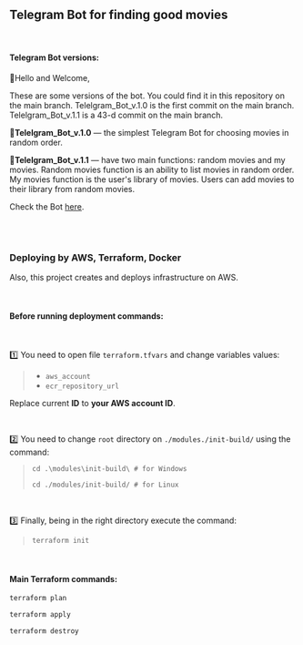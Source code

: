 ## Telegram Bot for finding good movies
<br>

#### Telegram Bot versions:

:wave:Hello and Welcome,

These are some versions of the bot. You could find it in this repository on the main branch. Telelgram_Bot_v.1.0 is the first commit on the main branch. Telelgram_Bot_v.1.1 is a 43-d commit on the main branch.

:round_pushpin:**Telelgram_Bot_v.1.0** — the simplest Telegram Bot for choosing movies in random order. 

:round_pushpin:**Telelgram_Bot_v.1.1** — have two main functions: random movies and my movies. Random movies function is an ability to list movies in random order. My movies function is the user's library of movies. Users can add movies to their library from random movies.

Check the Bot [here](https://t.me/crisp_cinema_bot).

<br>
<br>

### Deploying by AWS, Terraform, Docker

Also, this project creates and deploys infrastructure on AWS.

<br>

#### Before running deployment commands:
<br>

:one: You need to open file `terraform.tfvars` and change variables values:

> - `aws_account`
> - `ecr_repository_url`

Replace current **ID** to **your AWS account ID**.

<br>

:two: You need to change `root` directory on `./modules./init-build/` using the command:

> ```md
> cd .\modules\init-build\ # for Windows
> ```
> ```md
> cd ./modules/init-build/ # for Linux
> ```

<br>

:three:  Finally, being in the right directory execute the command:

> ```md
> terraform init
> ```

<br>

#### Main Terraform commands:

```md
terraform plan
``` 

```md
terraform apply
```

```md
terraform destroy
```

